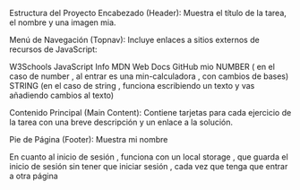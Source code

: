 Estructura del Proyecto
Encabezado (Header):
Muestra el título de la tarea, el nombre y una imagen mia.

Menú de Navegación (Topnav):
Incluye enlaces a sitios externos de recursos de JavaScript:

W3Schools
JavaScript Info
MDN Web Docs
GitHub mio
NUMBER
( en el caso de number , al entrar es una min-calculadora , con cambios de bases)
STRING
(en el caso de string , funciona escribiendo un texto y vas añadiendo cambios al texto)


Contenido Principal (Main Content):
Contiene tarjetas para cada ejercicio de la tarea con una breve descripción y un enlace a la solución.

Pie de Página (Footer):
Muestra mi nombre


En cuanto al inicio de sesión , funciona con un local storage , que guarda el inicio de sesión sin tener que iniciar sesión , cada vez que tenga que entrar a otra página
